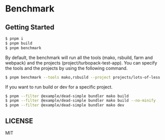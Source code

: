 # Benchmark

## Getting Started

```bash
$ pnpm i
$ pnpm build
$ pnpm benchmark
```

By default, the benchmark will run all the tools (mako, rsbuild, farm and webpack) and the projects (project/turbopack-test-app). You can specify the tools and the projects by using the following command.

```bash
$ pnpm benchmark --tools mako,rsbuild --project projects/lots-of-less
```

If you want to run build or dev for a specific project.

```bash
$ pnpm --filter @example/dead-simple bundler mako build
$ pnpm --filter @example/dead-simple bundler mako build --no-minify
$ pnpm --filter @example/dead-simple bundler mako dev
```

## LICENSE

MIT
